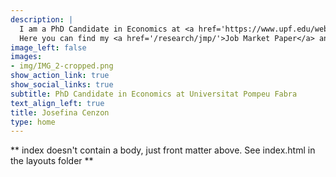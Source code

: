 ```yaml
---
description: |
  I am a PhD Candidate in Economics at <a href='https://www.upf.edu/web/econ/job-market-candidates' target="_blank" rel="noopener noreferrer">Universitat Pompeu Fabra</a> and a fellow of <a href='https://becarios.fundacionlacaixa.org/es/josefina-cenzon--B005239' target="_blank" rel="noopener noreferrer">'la Caixa' Foundation</a>. I am on the Job Market during the 2023-2024 academic year. <br><br><b>Research interests:</b> Macroeconomics, Finance and Behavioral Economics.<br><br>
  Here you can find my <a href='/research/jmp/'>Job Market Paper</a> and my <a href="/cv/cv_july2023.pdf">CV</a>.<br>
image_left: false
images:
- img/IMG_2-cropped.png
show_action_link: true
show_social_links: true
subtitle: PhD Candidate in Economics at Universitat Pompeu Fabra
text_align_left: true
title: Josefina Cenzon
type: home
---
```


** index doesn't contain a body, just front matter above.
See index.html in the layouts folder **


